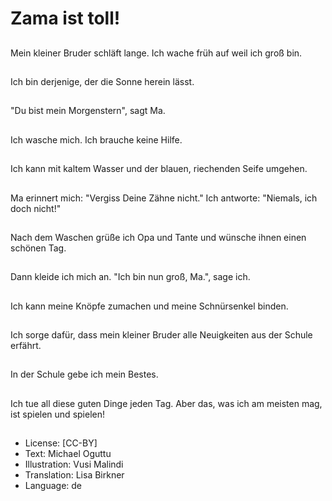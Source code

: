 # Zama ist toll!

##
Mein kleiner Bruder schläft lange. Ich wache früh auf weil ich groß bin.

##
Ich bin derjenige, der die Sonne herein lässt.

##
"Du bist mein Morgenstern", sagt Ma.

##
Ich wasche mich. Ich brauche keine Hilfe.

##
Ich kann mit kaltem Wasser und der blauen, riechenden Seife umgehen.

##
Ma erinnert mich: "Vergiss Deine Zähne nicht." Ich antworte: "Niemals, ich doch nicht!"

##
Nach dem Waschen grüße ich Opa und Tante und wünsche ihnen einen schönen Tag.

##
Dann kleide ich mich an. "Ich  bin nun groß, Ma.", sage ich.

##
Ich kann meine Knöpfe zumachen und meine Schnürsenkel binden.

##
Ich sorge dafür, dass mein kleiner Bruder alle Neuigkeiten aus der Schule erfährt.

##
In der Schule gebe ich mein Bestes. 

##
Ich tue all diese guten Dinge jeden Tag. Aber das, was ich am meisten mag, ist spielen und spielen!

##
* License: [CC-BY]
* Text: Michael Oguttu
* Illustration: Vusi Malindi
* Translation: Lisa Birkner
* Language: de
